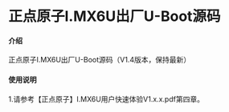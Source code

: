 # 正点原子I.MX6U出厂U-Boot源码

#### 介绍
正点原子I.MX6U出厂U-Boot源码（V1.4版本，保持最新）

#### 使用说明
1.请参考【正点原子】I.MX6U用户快速体验V1.x.x.pdf第四章。